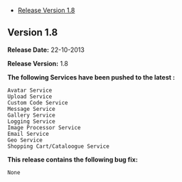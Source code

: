 * [Release Version 1.8](https://github.com/shephertz/App42-ActionScript-SDK/blob/master/Change_Log.md#version-18)

## Version 1.8

**Release Date:** 22-10-2013

**Release Version:** 1.8

**The following Services have been pushed to the latest :**

```
Avatar Service
Upload Service
Custom Code Service
Message Service
Gallery Service
Logging Service
Image Processor Service
Email Service
Geo Service
Shopping Cart/Cataloogue Service
```

**This release contains the following bug fix:**

```
None
```

